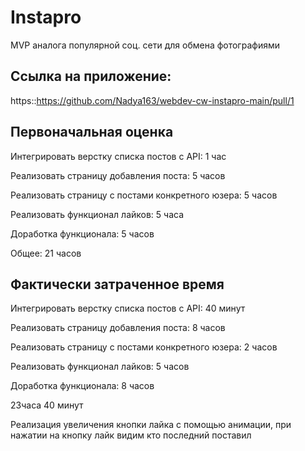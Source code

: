 # Instapro

MVP аналога популярной соц. сети для обмена фотографиями

## Ссылка на приложение:

https::https://github.com/Nadya163/webdev-cw-instapro-main/pull/1

## Первоначальная оценка
 
Интегрировать верстку списка постов с API:
1 час

Реализовать страницу добавления поста:
5 часов

Реализовать страницу с постами конкретного юзера:
5 часов

Реализовать функционал лайков:
5 часа

Доработка функционала:
5 часов

Общее:
21 часов

## Фактически затраченное время

Интегрировать верстку списка постов с API:
40 минут

Реализовать страницу добавления поста:
8 часов

Реализовать страницу с постами конкретного юзера:
2 часов

Реализовать функционал лайков:
5 часов

Доработка функционала:
8 часов

23часа 40 минут

Реализация увеличения кнопки лайка с помощью анимации, при нажатии на кнопку лайк видим кто последний поставил
